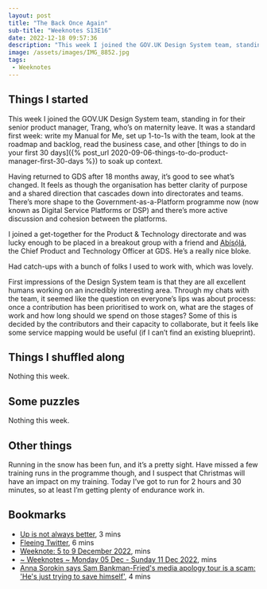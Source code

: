 ```yaml
---
layout: post
title: "The Back Once Again"
sub-title: "Weeknotes S13E16"
date: 2022-12-18 09:57:36
description: "This week I joined the GOV.UK Design System team, standing in for their senior product manager, Trang, who’s on maternity leave."
image: /assets/images/IMG_8852.jpg
tags:
 - Weeknotes
---
```


## Things I started

This week I joined the GOV.UK Design System team, standing in for their senior product manager, Trang, who’s on maternity leave. It was a standard first week: write my Manual for Me, set up 1-to-1s with the team, look at the roadmap and backlog, read the business case, and other [things to do in your first 30 days]({% post_url 2020-09-06-things-to-do-product-manager-first-30-days %}) to soak up context.

Having returned to GDS after 18 months away, it’s good to see what’s changed. It feels as though the organisation has better clarity of purpose and a shared direction that cascades down into directorates and teams. There’s more shape to the Government-as-a-Platform programme now (now known as Digital Service Platforms or DSP) and there’s more active discussion and cohesion between the platforms. 

I joined a get-together for the Product & Technology directorate and was lucky enough to be placed in a breakout group with a friend and [Abísọ́lá](https://twitter.com/abisola), the Chief Product and Technology Officer at GDS. He’s a really nice bloke.

Had catch-ups with a bunch of folks I used to work with, which was lovely.

First impressions of the Design System team is that they are all excellent humans working on an incredibly interesting area. Through my chats with the team, it seemed like the question on everyone’s lips was about process: once a contribution has been prioritised to work on, what are the stages of work and how long should we spend on those stages? Some of this is decided by the contributors and their capacity to collaborate, but it feels like some service mapping would be useful (if I can’t find an existing blueprint).
  
## Things I shuffled along

Nothing this week. 

## Some puzzles

Nothing this week. 

## Other things

Running in the snow has been fun, and it’s a pretty sight. Have missed a few training runs in the programme though, and I suspect that Christmas will have an impact on my training. Today I’ve got to run for 2 hours and 30 minutes, so at least I’m getting plenty of endurance work in.

## Bookmarks

- [Up is not always better](https://www.jessbuildstech.com/up-is-not-always-better/), 3 mins
- [Fleeing Twitter](https://momentum.medium.com/fleeing-twitter-the-twexodus-is-about-white-liberal-fragility-3631cb2ac317), 6 mins
- [Weeknote: 5 to 9 December 2022](https://blog.mattedgar.com/2022/12/11/weeknote-5-to-9-december-2022/), mins
- [~ Weeknotes ~ Monday 05 Dec - Sunday 11 Dec 2022](https://paulsmith.site/weeknotes/s03e05/), mins
- [Anna Sorokin says Sam Bankman-Fried's media apology tour is a scam: 'He's just trying to save himself'](https://www.businessinsider.com/anna-sorokin-delvey-sbf-media-apology-tour-scam-2022-12), 4 mins